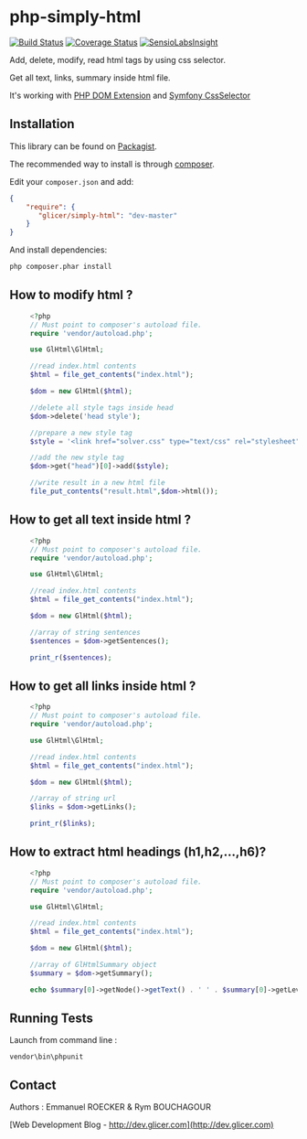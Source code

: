 # php-simply-html

[![Build Status](https://travis-ci.org/emmanuelroecker/php-simply-html.svg?branch=master)](https://travis-ci.org/emmanuelroecker/php-simply-html)
[![Coverage Status](https://coveralls.io/repos/emmanuelroecker/php-simply-html/badge.svg?branch=master&service=github)](https://coveralls.io/github/emmanuelroecker/php-simply-html?branch=master)
[![SensioLabsInsight](https://insight.sensiolabs.com/projects/f2f6d5fe-633a-4318-9136-d2abeaf61419/mini.png)](https://insight.sensiolabs.com/projects/f2f6d5fe-633a-4318-9136-d2abeaf61419)

Add, delete, modify, read html tags by using css selector.

Get all text, links, summary inside html file.

It's working with [PHP DOM Extension](http://php.net/manual/en/book.dom.php) and [Symfony CssSelector](http://symfony.com/doc/current/components/css_selector.html)

## Installation

This library can be found on [Packagist](https://packagist.org/packages/glicer/simply-html).

The recommended way to install is through [composer](http://getcomposer.org).

Edit your `composer.json` and add:

```json
{
    "require": {
       "glicer/simply-html": "dev-master"
    }
}
```

And install dependencies:

```bash
php composer.phar install
```

## How to modify html ?

```php
     <?php
     // Must point to composer's autoload file.
     require 'vendor/autoload.php';

     use GlHtml\GlHtml;

     //read index.html contents
     $html = file_get_contents("index.html");

     $dom = new GlHtml($html);

     //delete all style tags inside head
     $dom->delete('head style');

     //prepare a new style tag
     $style = '<link href="solver.css" type="text/css" rel="stylesheet"></link>';

     //add the new style tag
     $dom->get("head")[0]->add($style);

     //write result in a new html file
     file_put_contents("result.html",$dom->html());
```

## How to get all text inside html ?

```php
     <?php
     // Must point to composer's autoload file.
     require 'vendor/autoload.php';

     use GlHtml\GlHtml;

     //read index.html contents
     $html = file_get_contents("index.html");

     $dom = new GlHtml($html);

     //array of string sentences
     $sentences = $dom->getSentences();

     print_r($sentences);
```

## How to get all links inside html ?

```php
     <?php
     // Must point to composer's autoload file.
     require 'vendor/autoload.php';

     use GlHtml\GlHtml;

     //read index.html contents
     $html = file_get_contents("index.html");

     $dom = new GlHtml($html);

     //array of string url
     $links = $dom->getLinks();

     print_r($links);
```

## How to extract html headings (h1,h2,...,h6)?

```php
     <?php
     // Must point to composer's autoload file.
     require 'vendor/autoload.php';

     use GlHtml\GlHtml;

     //read index.html contents
     $html = file_get_contents("index.html");

     $dom = new GlHtml($html);

     //array of GlHtmlSummary object
     $summary = $dom->getSummary();

     echo $summary[0]->getNode()->getText() . ' ' . $summary[0]->getLevel();
```

## Running Tests

Launch from command line :

```console
vendor\bin\phpunit
```

## Contact

Authors : Emmanuel ROECKER & Rym BOUCHAGOUR

[Web Development Blog - http://dev.glicer.com](http://dev.glicer.com)
